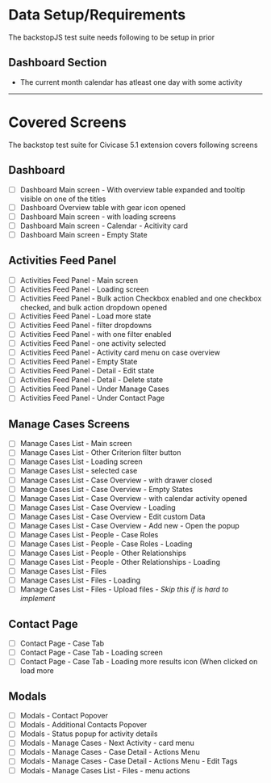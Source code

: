 # Data Setup/Requirements
 The backstopJS test suite needs following to be setup in prior

## Dashboard Section

* The current month calendar has atleast one day with some activity

---

# Covered Screens
The backstop test suite for Civicase 5.1 extension covers following screens

## Dashboard
- [ ] Dashboard Main screen - With overview table expanded and tooltip visible on one of the titles
- [ ] Dashboard Overview table with gear icon opened
- [ ] Dashboard Main screen - with loading screens
- [ ] Dashboard Main screen - Calendar - Acitivity card
- [ ] Dashboard Main screen  - Empty State

## Activities Feed Panel
- [ ] Activities Feed Panel - Main screen
- [ ] Activities Feed Panel - Loading screen
- [ ] Activities Feed Panel - Bulk action Checkbox enabled and one checkbox checked, and bulk action dropdown opened
- [ ] Activities Feed Panel - Load more state
- [ ] Activities Feed Panel -  filter dropdowns
- [ ] Activities Feed Panel - with one filter enabled
- [ ] Activities Feed Panel - one activity selected
- [ ] Activities Feed Panel - Activity card menu on case overview
- [ ] Activities Feed Panel - Empty State
- [ ] Activities Feed Panel - Detail - Edit state
- [ ] Activities Feed Panel - Detail - Delete state
- [ ] Activities Feed Panel - Under Manage Cases
- [ ] Activities Feed Panel - Under Contact Page

## Manage Cases Screens
- [ ] Manage Cases List - Main screen
- [ ] Manage Cases List - Other Criterion filter button
- [ ] Manage Cases List - Loading screen
- [ ] Manage Cases List - selected case
- [ ] Manage Cases List - Case Overview - with drawer closed
- [ ] Manage Cases List - Case Overview - Empty States
- [ ] Manage Cases List - Case Overview - with calendar activity opened
- [ ] Manage Cases List - Case Overview - Loading
- [ ] Manage Cases List - Case Overview - Edit custom Data
- [ ] Manage Cases List - Case Overview - Add new - Open the popup
- [ ] Manage Cases List - People - Case Roles
- [ ] Manage Cases List - People - Case Roles - Loading
- [ ] Manage Cases List - People - Other Relationships
- [ ] Manage Cases List - People - Other Relationships - Loading
- [ ] Manage Cases List - Files
- [ ] Manage Cases List - Files - Loading
- [ ] Manage Cases List - Files - Upload files - *Skip this if is hard to implement*

## Contact Page
- [ ] Contact Page - Case Tab
- [ ] Contact Page - Case Tab - Loading screen
- [ ] Contact Page - Case Tab - Loading more results icon (When clicked on load more

## Modals
- [ ] Modals - Contact Popover
- [ ] Modals - Additional Contacts Popover
- [ ] Modals - Status popup for activity details
- [ ] Modals - Manage Cases - Next Activity - card menu
- [ ] Modals - Manage Cases - Case Detail - Actions Menu
- [ ] Modals - Manage Cases - Case Detail - Actions Menu - Edit Tags
- [ ] Modals - Manage Cases List - Files - menu actions
